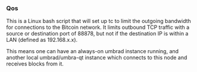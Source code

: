 ### Qos ###

This is a Linux bash script that will set up tc to limit the outgoing bandwidth for connections to the Bitcoin network. It limits outbound TCP traffic with a source or destination port of 88878, but not if the destination IP is within a LAN (defined as 192.168.x.x).

This means one can have an always-on umbrad instance running, and another local umbrad/umbra-qt instance which connects to this node and receives blocks from it.
